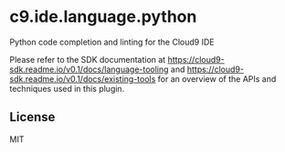 # c9.ide.language.python

Python code completion and linting for the Cloud9 IDE

Please refer to the SDK documentation at
https://cloud9-sdk.readme.io/v0.1/docs/language-tooling and
https://cloud9-sdk.readme.io/v0.1/docs/existing-tools
for an overview of the APIs and techniques used in this plugin.

## License

MIT